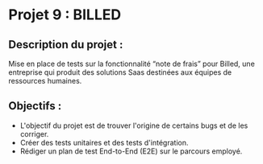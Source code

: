 # Projet 9 : BILLED

## Description du projet : 

Mise en place de tests sur la fonctionnalité “note de frais” pour Billed, une entreprise qui produit des solutions Saas destinées aux équipes de ressources humaines.

## Objectifs :

* L'objectif du projet est de trouver l'origine de certains bugs et de les corriger. 
* Créer des tests unitaires et des tests d'intégration.
* Rédiger un plan de test End-to-End (E2E) sur le parcours employé.
